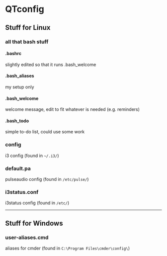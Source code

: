 # QTconfig

## Stuff for Linux
### all that bash stuff
#### .bashrc
slightly edited so that it runs .bash_welcome
#### .bash_aliases
my setup only
#### .bash_welcome
welcome message, edit to fit whatever is needed (e.g. reminders)
#### .bash_todo
simple to-do list, could use some work
### config
i3 config (found in ```~/.i3/```)
### default.pa
pulseaudio config (found in ```/etc/pulse/```)
### i3status.conf
i3status config (found in ```/etc/```)

---
## Stuff for Windows
### user-aliases.cmd
aliases for cmder (found in ```C:\Program Files\cmder\config\```)

